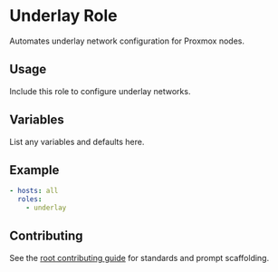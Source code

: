 # Underlay Role

Automates underlay network configuration for Proxmox nodes.

## Usage
Include this role to configure underlay networks.

## Variables
List any variables and defaults here.

## Example
```yaml
- hosts: all
  roles:
    - underlay
```

## Contributing
See the [root contributing guide](../../docs/contributing.md) for standards and prompt scaffolding.